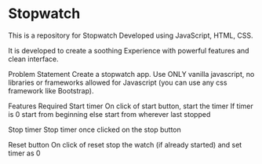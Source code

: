 # Stopwatch
This is a repository for Stopwatch Developed using JavaScript, HTML, CSS.

It is developed to create a soothing Experience with powerful features and clean interface.

Problem Statement
Create a stopwatch app. Use ONLY vanilla javascript, no libraries or frameworks allowed for Javascript (you can use any css framework like Bootstrap).

Features Required
Start timer
On click of start button, start the timer
If timer is 0 start from beginning else start from wherever last stopped

Stop timer
Stop timer once clicked on the stop button

Reset button
On click of reset stop the watch (if already started) and set timer as 0
